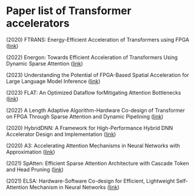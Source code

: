 
# Paper list of Transformer accelerators

(2020) FTRANS: Energy-Efficient Acceleration of Transformers using FPGA ([link](https://arxiv.org/pdf/2007.08563.pdf))

(2022) Energon: Towards Efficient Acceleration of Transformers Using Dynamic Sparse Attention ([link](https://arxiv.org/pdf/2110.09310.pdf))

(2023) Understanding the Potential of FPGA-Based Spatial Acceleration for Large Language Model Inference ([link](https://arxiv.org/pdf/2312.15159.pdf))

(2023) FLAT: An Optimized Dataflow forMitigating Attention Bottlenecks ([link](https://people.csail.mit.edu/suvinay/pubs/2023.flat.asplos.pdf))

(2022) A Length Adaptive Algorithm-Hardware Co-design of Transformer on FPGA Through Sparse Attention and Dynamic Pipelining ([link](https://arxiv.org/pdf/2208.03646.pdf))

(2020) HybridDNN: A Framework for High-Performance Hybrid DNN Accelerator Design and Implementation ([link](https://arxiv.org/pdf/2004.03804.pdf))

(2020) A3: Accelerating Attention Mechanisms in Neural Networks with Approximation ([link](https://arxiv.org/pdf/2002.10941.pdf))

(2021) SpAtten: Efficient Sparse Attention Architecture with Cascade Token and Head Pruning ([link](https://arxiv.org/pdf/2012.09852.pdf))

(2021) ELSA: Hardware-Software Co-design for Efficient, Lightweight Self-Attention Mechanism in Neural Networks ([link](https://taejunham.github.io/data/elsa_isca21.pdf))

